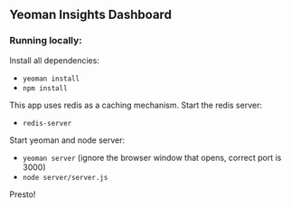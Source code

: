 ## Yeoman Insights Dashboard

### Running locally:

Install all dependencies:
  - `yeoman install`
  - `npm install`

This app uses redis as a caching mechanism. Start the redis server:
  - `redis-server`

Start yeoman and node server:
  - `yeoman server` (ignore the browser window that opens, correct port is 3000)
  - `node server/server.js`

Presto!
